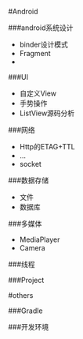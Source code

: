 #Android

###android系统设计
- binder设计模式
- Fragment
- 

###UI

- 自定义View
- 手势操作
- ListView源码分析

###网络

- Http的ETAG+TTL
- ...
- socket

###数据存储

- 文件
- 数据库


###多媒体

- MediaPlayer
- Camera


###线程


###Project



#others

###Gradle

###开发环境







